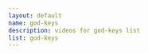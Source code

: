 ```yaml
--- 
layout: default
name: god-keys
description: videos for god-keys list
list: god-keys
---
```


<div class="player">
<div id="player"><!-- "https://www.youtube.com/watch?v={{site.data.lists[page.list][0]}}" --></div>
</div>

